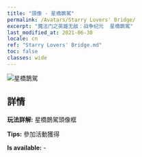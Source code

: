 ```yaml
---
title: "頭像 - 星橋鵲駕"
permalink: /Avatars/Starry Lovers' Bridge/
excerpt: "魔法门之英雄无敌：战争纪元  星橋鵲駕"
last_modified_at: 2021-06-30
locale: cn
ref: "Starry Lovers' Bridge.md"
toc: false
classes: wide
---
```

 ![星橋鵲駕](/images/a/avatarFrame_27.png)

## 詳情

 **玩法詳解:** 星橋鵲駕頭像框 

 **Tips:** 參加活動獲得 

 **Is available:**  - 

